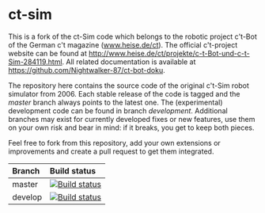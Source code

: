 # ct-sim
This is a fork of the ct-Sim code which belongs to the robotic project c't-Bot of the German c't magazine (www.heise.de/ct).
The official c't-project website can be found at http://www.heise.de/ct/projekte/c-t-Bot-und-c-t-Sim-284119.html. All related documentation is available at https://github.com/Nightwalker-87/ct-bot-doku.

The repository here contains the source code of the original c't-Sim robot simulator from 2006. Each stable release of the code is tagged and the *master* branch always points to the latest one. The (experimental) development code can be found in branch *development*. Additional branches may exist for currently developed fixes or new features, use them on your own risk and bear in mind: if it breaks, you get to keep both pieces.

Feel free to fork from this repository, add your own extensions or improvements and create a pull request to get them integrated.

| Branch              | Build status  |
|:------------------- |:------------- |
| master              | [![Build status](https://travis-ci.org/tsandmann/ct-sim.svg?branch=master "Build status of branch master")](https://travis-ci.org/tsandmann/ct-sim) |
| develop             | [![Build status](https://travis-ci.org/tsandmann/ct-sim.svg?branch=develop "Build status of branch develop")](https://travis-ci.org/tsandmann/ct-sim) |
